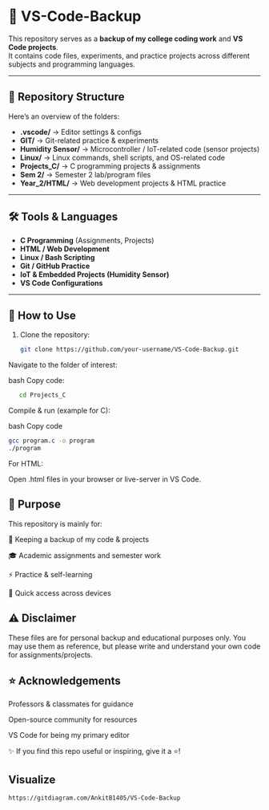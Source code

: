 # 💾 VS-Code-Backup

This repository serves as a **backup of my college coding work** and **VS Code projects**.  
It contains code files, experiments, and practice projects across different subjects and programming languages.  

---

## 📂 Repository Structure

Here’s an overview of the folders:

- **.vscode/** → Editor settings & configs  
- **GIT/** → Git-related practice & experiments  
- **Humidity Sensor/** → Microcontroller / IoT-related code (sensor projects)  
- **Linux/** → Linux commands, shell scripts, and OS-related code  
- **Projects_C/** → C programming projects & assignments  
- **Sem 2/** → Semester 2 lab/program files  
- **Year_2/HTML/** → Web development projects & HTML practice  

---

## 🛠️ Tools & Languages

- **C Programming** (Assignments, Projects)  
- **HTML / Web Development**  
- **Linux / Bash Scripting**  
- **Git / GitHub Practice**  
- **IoT & Embedded Projects (Humidity Sensor)**  
- **VS Code Configurations**  

---

## 🚀 How to Use

1. Clone the repository:
   ```bash
   git clone https://github.com/your-username/VS-Code-Backup.git
   ```
Navigate to the folder of interest:

bash
Copy code:
```bash
   cd Projects_C
```
Compile & run (example for C):

bash
Copy code
```bash
gcc program.c -o program
./program
```
For HTML:

Open .html files in your browser or live-server in VS Code.

📘 Purpose
---
This repository is mainly for:

  📂 Keeping a backup of my code & projects

  🎓 Academic assignments and semester work

  ⚡ Practice & self-learning

  🔧 Quick access across devices
  
  
⚠️ Disclaimer
--

These files are for personal backup and educational purposes only.
You may use them as reference, but please write and understand your own code for assignments/projects.

⭐ Acknowledgements
--
Professors & classmates for guidance

Open-source community for resources

VS Code for being my primary editor

✨ If you find this repo useful or inspiring, give it a ⭐!

Visualize
--
```html
https://gitdiagram.com/AnkitB1405/VS-Code-Backup
```
